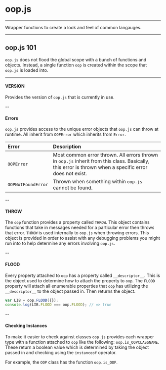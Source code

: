 # oop.js

----

Wrapper functions to create a look and feel of common langauges.

----

## oop.js 101

`oop.js` does not flood the global scope with a bunch of functions and objects. Instead, a single function `oop` is
created within the scope that `oop.js` is loaded into.

---

#### VERSION

Provides the version of `oop.js` that is currently in use.

--

#### Errors

`oop.js` provides access to the unique error objects that `oop.js` can throw at runtime. All inherit from `OOPError` which 
inherits from `Error`.

| Error | Description |
| :------------ |:--------------- |
| `OOPError` | Most common error thrown. All errors thrown in `oop.js` inherit from this class. Basically, this error is thrown when a specific error does not exist. | 
| `OOPNotFoundError` | Thrown when something within `oop.js` cannot be found. |

--

#### THROW

The `oop` function provides a property called `THROW`. This object contains functions 
that take in messages needed for a particular error then throws that error. `THROW` is used internally to
`oop.js` when throwing errors. This object is provided in order to assist with any debugging problems
you might run into to help determine any errors involving `oop.js`.

--

#### FLOOD

Every property attached to `oop` has a property called `__descriptor__`. This is the object used to determine how to attach
the property to `oop`. The `FLOOD` property will attach all enumerable properties that `oop` has utilizing the
`__descriptor__` to the object passed in. Then returns the object.

```javascript
var LIB = oop.FLOOD({});
console.log(LIB.FLOOD === oop.FLOOD); // => true
```

--

#### Checking Instances

To make it easier to check against classes `oop.js` provides each wrapper type
with a function attached to `oop` like the following: `oop.is_OOPCLASSNAME`. These return a boolean value
which is determined by taking the object passed in and checking using the `instanceof` operator.

For example, the `OOP` class has the function `oop.is_OOP`.
